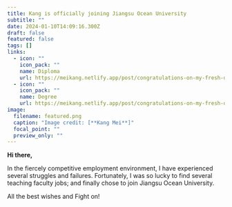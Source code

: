```yaml
---
title: Kang is officially joining Jiangsu Ocean University
subtitle: ""
date: 2024-01-10T14:09:16.300Z
draft: false
featured: false
tags: []
links:
  - icon: ""
    icon_pack: ""
    name: Diploma
    url: https://meikang.netlify.app/post/congratulations-on-my-fresh-doctorate/Meikang_PHD_Diploma_Certificate.pdf
  - icon: ""
    icon_pack: ""
    name: Degree
    url: https://meikang.netlify.app/post/congratulations-on-my-fresh-doctorate/Meikang_PHD_Degree_Proofing.pdf
image:
  filename: featured.png
  caption: "Image credit: [**Kang Mei**]"
  focal_point: ""
  preview_only: ""
---
```

**Hi there,**

   In the fiercely competitive employment environment, I  have experienced several struggles and failures. Fortunately, I was so lucky to find several teaching faculty jobs; and finally chose to join Jiangsu Ocean University.  

   All the best wishes and Fight on!